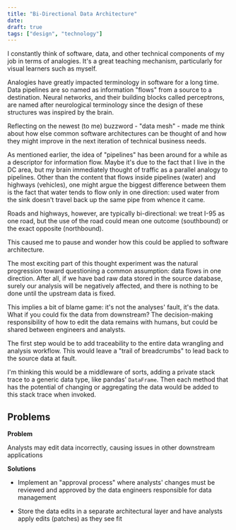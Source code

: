 ```yaml
---
title: "Bi-Directional Data Architecture"
date: 
draft: true
tags: ["design", "technology"]
---
```


I constantly think of software, data, and other technical components of my job
in terms of analogies. It's a great teaching mechanism, particularly for visual
learners such as myself.

Analogies have greatly impacted terminology in software for a long time. Data
pipelines are so named as information "flows" from a source to a destination.
Neural networks, and their building blocks called perceptrons, are named after
neurological terminology since the design of these structures was inspired by
the brain.

Reflecting on the newest (to me) buzzword - "data mesh" - made me think about
how else common software architectures can be thought of and how they might
improve in the next iteration of technical business needs.

As mentioned earlier, the idea of "pipelines" has been around for a while as a
descriptor for information flow. Maybe it's due to the fact that I live in the
DC area, but my brain immediately thought of traffic as a parallel analogy to
pipelines. Other than the content that flows inside pipelines (water) and
highways (vehicles), one might argue the biggest difference between them is the
fact that water tends to flow only in one direction: used water from the sink
doesn't travel back up the same pipe from whence it came.

Roads and highways, however, are typically bi-directional: we treat I-95 as one
road, but the use of the road could mean one outcome (southbound) or the exact
opposite (northbound).

This caused me to pause and wonder how this could be applied to software
architecture.

The most exciting part of this thought experiment was the natural progression
toward questioning a common assumption: data flows in one direction. After all,
if we have bad raw data stored in the source database, surely our analysis will
be negatively affected, and there is nothing to be done until the upstream data
is fixed.

This implies a bit of blame game: it's not the analyses' fault, it's the data.
What if you could fix the data from downstream? The decision-making
responsibility of how to edit the data remains with humans, but could be shared
between engineers and analysts.

The first step would be to add traceability to the entire data wrangling and
analysis workflow. This would leave a "trail of breadcrumbs" to lead back to
the source data at fault.

I'm thinking this would be a middleware of sorts, adding a private stack trace
to a generic data type, like pandas' `DataFrame`. Then each method that has the
potential of changing or aggregating the data would be added to this stack
trace when invoked.

## Problems

**Problem**

Analysts may edit data incorrectly, causing issues in other downstream
applications

**Solutions**

* Implement an "approval process" where analysts' changes must be reviewed and
approved by the data engineers responsible for data management

* Store the data edits in a separate architectural layer and have analysts
apply edits (patches) as they see fit
